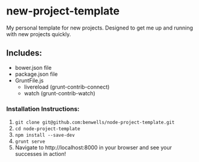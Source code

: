 # new-project-template
My personal template for new projects.  Designed to get me up and running with new projects quickly.

## Includes:
 - bower.json file
 - package.json file
 - GruntFile.js
   - livereload (grunt-contrib-connect)
   - watch (grunt-contrib-watch)

### Installation Instructions:
 1. `git clone git@github.com:benwells/node-project-template.git`
 2. `cd node-project-template`
 3. `npm install --save-dev`
 4. `grunt serve`
 5. Navigate to http://localhost:8000 in your browser and see your successes in action!
